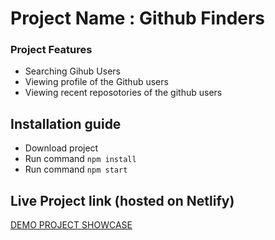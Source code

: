# Project Name : Github Finders

### Project Features

* Searching Gihub Users
* Viewing profile of the Github users
* Viewing recent reposotories of the github users

## Installation guide
* Download project
* Run command ``` npm install ```
* Run command ``` npm start ```

## Live Project link (hosted on Netlify)

[DEMO PROJECT SHOWCASE](https://githubfinder548958583.netlify.app/)
